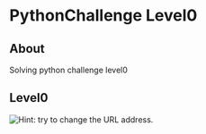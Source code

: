 # PythonChallenge Level0

## About
Solving python challenge level0

## Level0 
![](https://github.com/0strich/python_challenge/tree/master/solve/level0 'Hint: try to change the URL
address.')

